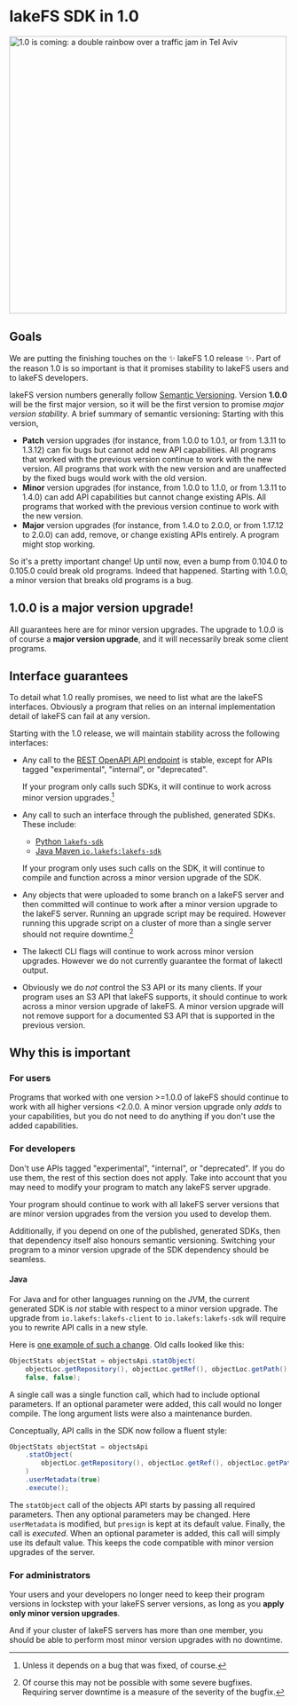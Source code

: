 # lakeFS SDK in 1.0

<img src="file:./images/1.0-is-coming.jpg" height="500px"
	alt="1.0 is coming: a double rainbow over a traffic jam in Tel Aviv"/>

## Goals

We are putting the finishing touches on the :sparkles: lakeFS 1.0 release
:sparkles:.  Part of the reason 1.0 is so important is that it promises
stability to lakeFS users and to lakeFS developers.

lakeFS version numbers generally follow [Semantic
Versioning](https://semver.org/).  Version **1.0.0** will be the first major
version, so it will be the first version to promise _major version
stability_.  A brief summary of semantic versioning: Starting with this
version,

* **Patch** version upgrades (for instance, from 1.0.0 to 1.0.1, or from
  1.3.11 to 1.3.12) can fix bugs but cannot add new API capabilities.  All
  programs that worked with the previous version continue to work with the
  new version.  All programs that work with the new version and are
  unaffected by the fixed bugs would work with the old version.
* **Minor** version upgrades (for instance, from 1.0.0 to 1.1.0, or from
  1.3.11 to 1.4.0) can add API capabilities but cannot change existing APIs.
  All programs that worked with the previous version continue to work with
  the new version.
* **Major** version upgrades (for instance, from 1.4.0 to 2.0.0, or from
  1.17.12 to 2.0.0) can add, remove, or change existing APIs entirely.  A
  program might stop working.

So it's a pretty important change!  Up until now, even a bump from 0.104.0
to 0.105.0 could break old programs.  Indeed that happened.  Starting with
1.0.0, a minor version that breaks old programs is a bug.

## 1.0.0 is a **major** version upgrade!

All guarantees here are for minor version upgrades.  The upgrade to 1.0.0 is
of course a **major version upgrade**, and it will necessarily break some
client programs.

## Interface guarantees

To detail what 1.0 really promises, we need to list what are the lakeFS
interfaces.  Obviously a program that relies on an internal implementation
detail of lakeFS can fail at any version.

Starting with the 1.0 release, we will maintain stability across the
following interfaces:

* Any call to the [REST OpenAPI API
  endpoint](https://docs.lakefs.io/reference/api.html) is stable, except for
  APIs tagged "experimental", "internal", or "deprecated".

  If your program only calls such SDKs, it will continue to work across
  minor version upgrades.[^1]
* Any call to such an interface through the published, generated SDKs.
  These include:

  * [Python `lakefs-sdk`](https://pypi.org/project/lakefs-sdk/)
  * [Java Maven `io.lakefs:lakefs-sdk`](https://mvnrepository.com/artifact/io.lakefs/lakefs-sdk)

  If your program only uses such calls on the SDK, it will continue to
  compile and function across a minor version upgrade of the SDK.
* Any objects that were uploaded to some branch on a lakeFS server and then
  committed will continue to work after a minor version upgrade to the
  lakeFS server.  Running an upgrade script may be required.  However
  running this upgrade script on a cluster of more than a single server
  should not require downtime.[^2]
* The lakectl CLI flags will continue to work across minor version upgrades.
  However we do not currently guarantee the format of lakectl output.
* Obviously we do _not_ control the S3 API or its many clients.  If your
  program uses an S3 API that lakeFS supports, it should continue to work
  across a minor version upgrade of lakeFS.  A minor version upgrade will
  not remove support for a documented S3 API that is supported in the
  previous version.

## Why this is important

### For users

Programs that worked with one version >=1.0.0 of lakeFS should continue to
work with all higher versions <2.0.0.  A minor version upgrade only _adds_
to your capabilities, but you do not need to do anything if you don't use
the added capabilities.

### For developers

Don't use APIs tagged "experimental", "internal", or "deprecated".  If you
do use them, the rest of this section does not apply.  Take into account
that you may need to modify your program to match any lakeFS server upgrade.

Your program should continue to work with all lakeFS server versions that
are minor version upgrades from the version you used to develop them.

Additionally, if you depend on one of the published, generated SDKs, then
that dependency itself also honours semantic versioning.  Switching your
program to a minor version upgrade of the SDK dependency should be seamless.

#### Java

For Java and for other languages running on the JVM, the current generated
SDK is *not* stable with respect to a minor version upgrade.  The upgrade
from `io.lakefs:lakefs-client` to `io.lakefs:lakefs-sdk` will require you to
rewrite API calls in a new style.

Here is [one example of such a change][lakefsfs-new-sdk-sample].
Old calls looked like this:

```java
ObjectStats objectStat = objectsApi.statObject(
    objectLoc.getRepository(), objectLoc.getRef(), objectLoc.getPath(),
    false, false);
```

A single call was a single function call, which had to include optional
parameters.  If an optional parameter were added, this call would no longer
compile.  The long argument lists were also a maintenance burden.

Conceptually, API calls in the SDK now follow a fluent style:

```java
ObjectStats objectStat = objectsApi
    .statObject(
        objectLoc.getRepository(), objectLoc.getRef(), objectLoc.getPath()
	)
	.userMetadata(true)
	.execute();
```

The `statObject` call of the objects API starts by passing all required
parameters.  Then any optional parameters may be changed.  Here
`userMetadata` is modified, but `presign` is kept at its default value.
Finally, the call is _executed_.  When an optional parameter is added, this
call will simply use its default value.  This keeps the code compatible with
minor version upgrades of the server.

### For administrators

Your users and your developers no longer need to keep their program versions
in lockstep with your lakeFS server versions, as long as you **apply only
minor version upgrades**.

And if your cluster of lakeFS servers has more than one member, you should
be able to perform most minor version upgrades with no downtime.


[^1]: Unless it depends on a bug that was fixed, of course.
[^2]: Of course this may not be possible with some severe bugfixes.
    Requiring server downtime is a measure of the severity of the bugfix.

[lakefsfs-new-sdk-sample]:  https://github.com/treeverse/lakeFS/pull/6529/files#diff-4c50b9ac3bf6bfc05e3b6ff0fbe2fd3214f31afb5b449732d90efe5f97f67167R666
